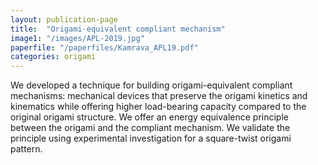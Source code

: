 ```yaml
---
layout: publication-page
title:  "Origami-equivalent compliant mechanism"
image1: "/images/APL-2019.jpg"
paperfile: "/paperfiles/Kamrava_APL19.pdf"
categories: origami
---
```


We developed a technique for building origami-equivalent compliant mechanisms: mechanical devices that preserve the origami kinetics and kinematics while offering higher load-bearing capacity compared to the original origami structure. We offer an energy equivalence principle between the origami and the compliant mechanism. We validate the principle using experimental investigation for a square-twist origami pattern.